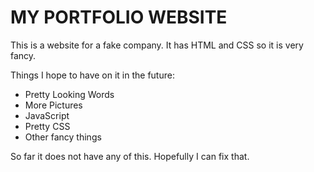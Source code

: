 # MY PORTFOLIO WEBSITE

This is a website for a fake company. It has HTML and CSS so it is very fancy.

Things I hope to have on it in the future:
* Pretty Looking Words
* More Pictures
* JavaScript
* Pretty CSS
* Other fancy things

So far it does not have any of this. Hopefully I can fix that.
